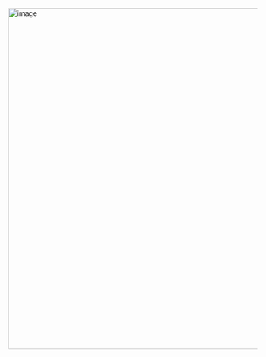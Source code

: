 <img width="691" alt="image" src="https://github.com/user-attachments/assets/e15bf129-ae8b-431f-a95f-25622eca4b60" />

